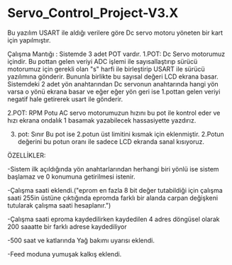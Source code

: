 # Servo_Control_Project-V3.X

Bu yazılım USART ile aldığı verilere göre Dc servo motoru yöneten bir kart için yapılmıştır.

Çalışma Mantığı :
Sistemde 3 adet POT vardır. 
1.POT: Dc Servo motorumuz içindir.
  Bu pottan gelen veriyi ADC işlemi ile sayısallaştırıp sürücü motorumuz için gerekli olan "s" harfi ile birleştirip USART ile sürücü yazılımına gönderir.
  Bununla birlikte bu sayısal değeri LCD ekrana basar.
  Sistemdeki 2 adet yön anahtarından Dc servonun anahtarında hangi yön varsa o yönü ekrana basar ve 
  eğer eğer yön geri ise 1.pottan gelen veriyi negatif hale getirerek usart ile gönderir.

2.POT: RPM Potu
AC servo motorumuzun hızını bu pot ile kontrol eder ve hızı ekrana ondalık 1 basamak yazabilecek hassasiyette yazdırız.

3. pot: Sınır
Bu pot ise 2.potun üst limitini kısmak için eklenmiştir. 2.Potun değerini bu potun oranı ile sadece LCD ekranda sanal  kısıyoruz.


ÖZELLİKLER:

-Sistem ilk açıldığında yön anahtarlarından herhangi biri yönlü ise sistem başlamaz ve 0 konumuna getirilmesi istenir.

-Çalışma saati eklendi.("eprom en fazla 8 bit değer tutabildiği için
çalışma saati 255in üstüne çıktığında epromda farklı bir alanda carpan değişkeni tutularak çalışma saati hesaplanır.")

-Çalışma saati eproma kaydedilirken kaydedilen 4 adres döngüsel olarak 200 saaatte bir farklı adrese kaydediliyor

-500 saat ve katlarında Yağ bakımı uyarısı eklendi.

-Feed moduna yumuşak kalkış eklendi.
